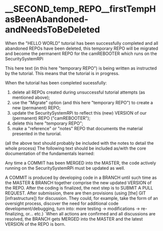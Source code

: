 # __SECOND_temp_REPO__firstTempHasBeenAbandoned-andNeedsToBeDeleted
When the "HELLO WORLD" tutorial has been successfully completed and all abandoned REPOs have been deleted, this temporary REPO will be migrated and become the permanent REPO for the camREBOOTER which runs on the SecuritySystemRPi





This here text (in this here "temporary REPO") is being written as instructed by the tutorial. This means that the tutorial is in progress. 

When the tutorial has been completed sucessfully: 
  1) delete all REPOs created during unsuccessful tutorial attempts (as mentioned above);
  2) use the "Migrate" option (and this here "temporary REPO") to create a new (permanent) REPO;
  3) update the SecuritySystemRPi to reflect this (new) VERSION of our (permanent) REPO ("camREBOOTER");
  4) delete this here "temporary REPO";
  5) make a "reference" or "notes" REPO that documents the material presented in the turorial.


(all the above text should probably be included with the notes to detail the whole process)
The following text should be included as/with the core documentation of the fundamentals learned:


  Any time a COMMIT has been MERGED into the MASTER, the code actively running on the SecuritySystemRPi must be updated as well.
  
  A COMMIT is produced by developing code in a BRANCH until such time as the MASTER & BRANCH together comprise the new updated VERSION of the REPO.
      After the coding is finalized, the next step is to SUBMIT A PULL REQUEST.
      After submission, there are then provisions (using [the] GIT [infrastructure]) for discussion. They could, for example, take the form of an oversight process, discover the need for additional code development/debugging, turn into: more testing -> modifications -> re-finalizing, or... etc.)
      `When all actions are confirmed and all discussions are resolved, the BRANCH gets MERGED into the MASTER and the latest VERSION of the REPO is born.
